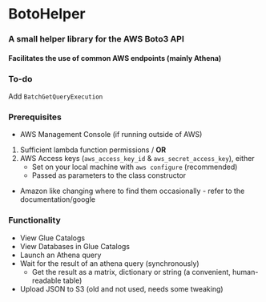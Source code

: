 # BotoHelper
### A small helper library for the AWS Boto3 API
#### Facilitates the use of common AWS endpoints (mainly Athena)

### To-do
Add `BatchGetQueryExecution`

### Prerequisites
- AWS Management Console (if running outside of AWS)
1) Sufficient lambda function permissions /  **OR**
2) AWS Access keys (`aws_access_key_id` & `aws_secret_access_key`), either
    - Set on your local machine with `aws configure` (recommended)
    - Passed as parameters to the class constructor
- Amazon like changing where to find them occasionally - refer to the documentation/google

### Functionality
- View Glue Catalogs
- View Databases in Glue Catalogs
- Launch an Athena query
- Wait for the result of an athena query (synchronously)
    - Get the result as a matrix, dictionary or string (a convenient, human-readable table)
- Upload JSON to S3 (old and not used, needs some tweaking)
